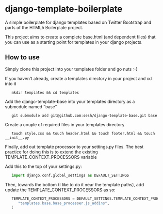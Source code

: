 django-template-boilerplate
===========================

A simple boilerplate for django templates based on Twitter Bootstrap and parts of the HTML5 Boilerplate project.

This project aims to create a complete base.html (and dependent files) that you can use as a starting point for templates in your django projects.


## How to use

Simply clone this project into your templates folder and go nuts :-)

If you haven't already, create a templates directory in your project and cd into it

```
   mkdir templates && cd templates
```
Add the django-template-base into your templates directory as a submodule named "base"

```
   git submodule add git@github.com:sesh/django-template-base.git base
```
Create a couple of required files in your templates directory

```    
   touch style.css && touch header.html && touch footer.html && touch __init__.py
```
Finally, add out template processor to your settings.py files. The best practice for doing this is to extend the existing TEMPLATE_CONTEXT_PROCESSORS variable

Add this to the top of your settings.py:

```python
   import django.conf.global_settings as DEFAULT_SETTINGS
```
Then, towards the bottom (I like to do it near the template paths), add update the TEMPLATE_CONTEXT_PROCESSORS as so:

```python
   TEMPLATE_CONTEXT_PROCESSORS = DEFAULT_SETTINGS.TEMPLATE_CONTEXT_PROCESSORS + (
      "templates.base.base_processer.js_addins",
   )
```